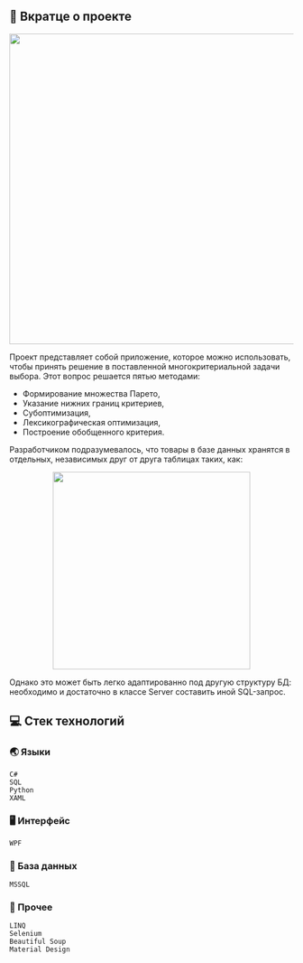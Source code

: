 ## :bookmark_tabs: Вкратце о проекте

<div align="center">
  <img height=550px src="https://user-images.githubusercontent.com/86602542/184320560-350dd15d-7a9d-4b49-9da5-8a7ad7a2557c.png">
</div>

Проект представляет собой приложение, которое можно использовать, чтобы принять решение в поставленной многокритериальной задачи выбора. Этот вопрос решается пятью методами:
- Формирование множества Парето, 
- Указание нижних границ критериев, 
- Субоптимизация, 
- Лексикографическая оптимизация,
- Построение обобщенного критерия. 

Разработчиком подразумевалось, что товары в базе данных хранятся в отдельных, независимых друг от друга таблицах таких, как:

<div align="center">
  <img height=350px src="https://user-images.githubusercontent.com/86602542/184322138-f658ed82-0c64-4c58-ad7b-58528a5b4c7a.png">
</div>

Однако это может быть легко адаптированно под другую структуру БД: необходимо и достаточно в классе Server составить иной SQL-запрос.
## :computer: Стек технологий
### :earth_asia: Языки
```
C#
SQL
Python
XAML
```
### :desktop_computer: Интерфейс
```
WPF
```
### :floppy_disk: База данных
```
MSSQL
```
### :scroll: Прочее
```
LINQ
Selenium
Beautiful Soup
Material Design
```
